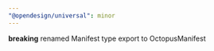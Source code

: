 ```yaml
---
"@opendesign/universal": minor
---
```


**breaking** renamed Manifest type export to OctopusManifest

